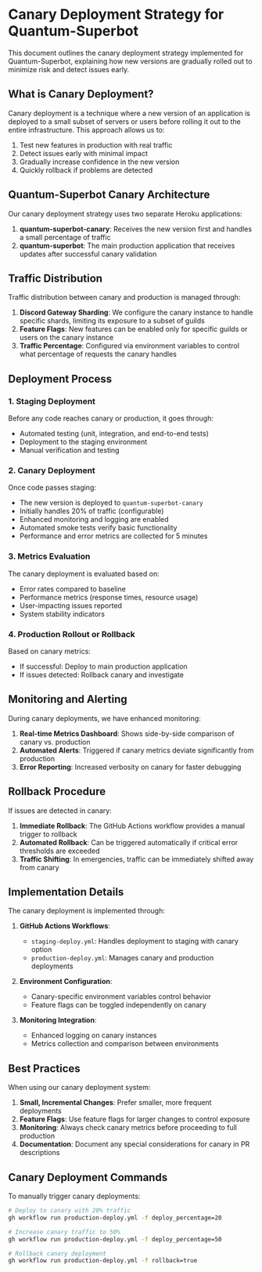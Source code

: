 # Canary Deployment Strategy for Quantum-Superbot

This document outlines the canary deployment strategy implemented for Quantum-Superbot, explaining how new versions are gradually rolled out to minimize risk and detect issues early.

## What is Canary Deployment?

Canary deployment is a technique where a new version of an application is deployed to a small subset of servers or users before rolling it out to the entire infrastructure. This approach allows us to:

1. Test new features in production with real traffic
2. Detect issues early with minimal impact
3. Gradually increase confidence in the new version
4. Quickly rollback if problems are detected

## Quantum-Superbot Canary Architecture

Our canary deployment strategy uses two separate Heroku applications:

1. **quantum-superbot-canary**: Receives the new version first and handles a small percentage of traffic
2. **quantum-superbot**: The main production application that receives updates after successful canary validation

## Traffic Distribution

Traffic distribution between canary and production is managed through:

1. **Discord Gateway Sharding**: We configure the canary instance to handle specific shards, limiting its exposure to a subset of guilds
2. **Feature Flags**: New features can be enabled only for specific guilds or users on the canary instance
3. **Traffic Percentage**: Configured via environment variables to control what percentage of requests the canary handles

## Deployment Process

### 1. Staging Deployment

Before any code reaches canary or production, it goes through:
- Automated testing (unit, integration, and end-to-end tests)
- Deployment to the staging environment
- Manual verification and testing

### 2. Canary Deployment

Once code passes staging:
- The new version is deployed to `quantum-superbot-canary`
- Initially handles 20% of traffic (configurable)
- Enhanced monitoring and logging are enabled
- Automated smoke tests verify basic functionality
- Performance and error metrics are collected for 5 minutes

### 3. Metrics Evaluation

The canary deployment is evaluated based on:
- Error rates compared to baseline
- Performance metrics (response times, resource usage)
- User-impacting issues reported
- System stability indicators

### 4. Production Rollout or Rollback

Based on canary metrics:
- If successful: Deploy to main production application
- If issues detected: Rollback canary and investigate

## Monitoring and Alerting

During canary deployments, we have enhanced monitoring:

1. **Real-time Metrics Dashboard**: Shows side-by-side comparison of canary vs. production
2. **Automated Alerts**: Triggered if canary metrics deviate significantly from production
3. **Error Reporting**: Increased verbosity on canary for faster debugging

## Rollback Procedure

If issues are detected in canary:

1. **Immediate Rollback**: The GitHub Actions workflow provides a manual trigger to rollback
2. **Automated Rollback**: Can be triggered automatically if critical error thresholds are exceeded
3. **Traffic Shifting**: In emergencies, traffic can be immediately shifted away from canary

## Implementation Details

The canary deployment is implemented through:

1. **GitHub Actions Workflows**:
   - `staging-deploy.yml`: Handles deployment to staging with canary option
   - `production-deploy.yml`: Manages canary and production deployments

2. **Environment Configuration**:
   - Canary-specific environment variables control behavior
   - Feature flags can be toggled independently on canary

3. **Monitoring Integration**:
   - Enhanced logging on canary instances
   - Metrics collection and comparison between environments

## Best Practices

When using our canary deployment system:

1. **Small, Incremental Changes**: Prefer smaller, more frequent deployments
2. **Feature Flags**: Use feature flags for larger changes to control exposure
3. **Monitoring**: Always check canary metrics before proceeding to full production
4. **Documentation**: Document any special considerations for canary in PR descriptions

## Canary Deployment Commands

To manually trigger canary deployments:

```bash
# Deploy to canary with 20% traffic
gh workflow run production-deploy.yml -f deploy_percentage=20

# Increase canary traffic to 50%
gh workflow run production-deploy.yml -f deploy_percentage=50

# Rollback canary deployment
gh workflow run production-deploy.yml -f rollback=true
```
